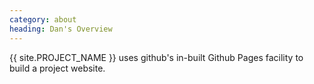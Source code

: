 ```yaml
---
category: about
heading: Dan's Overview
---
```


&#8291;<span class="project-name">{{ site.PROJECT_NAME }}</span> uses github's in-built Github Pages facility to build a project website.

